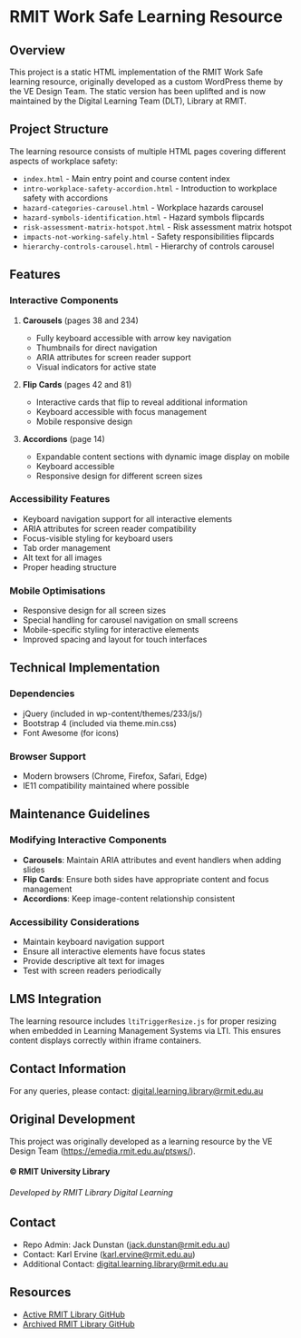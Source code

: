 # RMIT Work Safe Learning Resource

## Overview
This project is a static HTML implementation of the RMIT Work Safe learning resource, originally developed as a custom WordPress theme by the VE Design Team. The static version has been uplifted and is now maintained by the Digital Learning Team (DLT), Library at RMIT.

## Project Structure
The learning resource consists of multiple HTML pages covering different aspects of workplace safety:

- `index.html` - Main entry point and course content index
- `intro-workplace-safety-accordion.html` - Introduction to workplace safety with accordions
- `hazard-categories-carousel.html` - Workplace hazards carousel
- `hazard-symbols-identification.html` - Hazard symbols flipcards
- `risk-assessment-matrix-hotspot.html` - Risk assessment matrix hotspot
- `impacts-not-working-safely.html` - Safety responsibilities flipcards
- `hierarchy-controls-carousel.html` - Hierarchy of controls carousel

## Features

### Interactive Components
1. **Carousels** (pages 38 and 234)
   - Fully keyboard accessible with arrow key navigation
   - Thumbnails for direct navigation
   - ARIA attributes for screen reader support
   - Visual indicators for active state

2. **Flip Cards** (pages 42 and 81)
   - Interactive cards that flip to reveal additional information
   - Keyboard accessible with focus management
   - Mobile responsive design

3. **Accordions** (page 14)
   - Expandable content sections with dynamic image display on mobile
   - Keyboard accessible
   - Responsive design for different screen sizes

### Accessibility Features
- Keyboard navigation support for all interactive elements
- ARIA attributes for screen reader compatibility
- Focus-visible styling for keyboard users
- Tab order management
- Alt text for all images
- Proper heading structure

### Mobile Optimisations
- Responsive design for all screen sizes
- Special handling for carousel navigation on small screens
- Mobile-specific styling for interactive elements
- Improved spacing and layout for touch interfaces

## Technical Implementation

### Dependencies
- jQuery (included in wp-content/themes/233/js/)
- Bootstrap 4 (included via theme.min.css)
- Font Awesome (for icons)

### Browser Support
- Modern browsers (Chrome, Firefox, Safari, Edge)
- IE11 compatibility maintained where possible

## Maintenance Guidelines

### Modifying Interactive Components
- **Carousels**: Maintain ARIA attributes and event handlers when adding slides
- **Flip Cards**: Ensure both sides have appropriate content and focus management
- **Accordions**: Keep image-content relationship consistent

### Accessibility Considerations
- Maintain keyboard navigation support
- Ensure all interactive elements have focus states
- Provide descriptive alt text for images
- Test with screen readers periodically

## LMS Integration
The learning resource includes `ltiTriggerResize.js` for proper resizing when embedded in Learning Management Systems via LTI. This ensures content displays correctly within iframe containers.

## Contact Information
For any queries, please contact: digital.learning.library@rmit.edu.au

## Original Development
This project was originally developed as a learning resource by the VE Design Team (https://emedia.rmit.edu.au/ptsws/).


#### © RMIT University Library

###### Developed by RMIT Library Digital Learning

## Contact

- Repo Admin: Jack Dunstan ([jack.dunstan@rmit.edu.au](mailto:jack.dunstan@rmit.edu.au))
- Contact: Karl Ervine ([karl.ervine@rmit.edu.au](mailto:karl.ervine@rmit.edu.au))
- Additional Contact: [digital.learning.library@rmit.edu.au](mailto:digital.learning.library@rmit.edu.au)

## Resources

- [Active RMIT Library GitHub](https://github.com/RMITLibrary)
- [Archived RMIT Library GitHub](https://github.com/RMITLibrary-Archived) 

